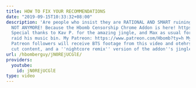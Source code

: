 ```yaml
---
title: HOW TO FIX YOUR RECOMMENDATIONS
date: "2019-09-15T10:33:32+08:00"
description: 'Are people who insist they are RATIONAL AND SMART ruining your recommendations?
  NOT ANYMORE! Because the Hbomb Censorship Chrome Addon is here! https://chrome.google.com/webstore/detail/hbombs-youtube-censorship/djhicpapmcmjabcmkdecglggplpnmkid
  Special thanks to Kav P. for the amazing jingle, and Max as usual for letting me
  raid his music bin. My Patreon: https://www.patreon.com/Hbomb?ty=h My Twit: https://twitter.com/Hbomberguy
  Patreon followers will receive BTS footage from this video and otehrs, including
  cut content, and a ''nightcore remix'' version of the addon''s jingle!'
url: /hbomberguy/jN0REjUCGlE/
providers:
  youtube:
    id: jN0REjUCGlE
type: video
---
```

